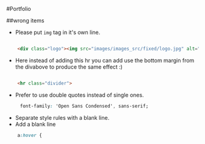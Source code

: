 #Portfolio

##wrong items

+ Please put `img` tag in it's own line.

```html

	<div class="logo"><img src="images/images_src/fixed/logo.jpg" alt="logo" /></div>
```

+ Here instead of adding this hr you can add use the bottom margin from the divabove to produce the same effect :)

```html

	<hr class="divider">
```


+ Prefer to use double quotes instead of single ones.

```css
	 font-family: 'Open Sans Condensed', sans-serif;
```


+ Separate style rules with a blank line.
+ Add a blank line

```css
	a:hover {
```